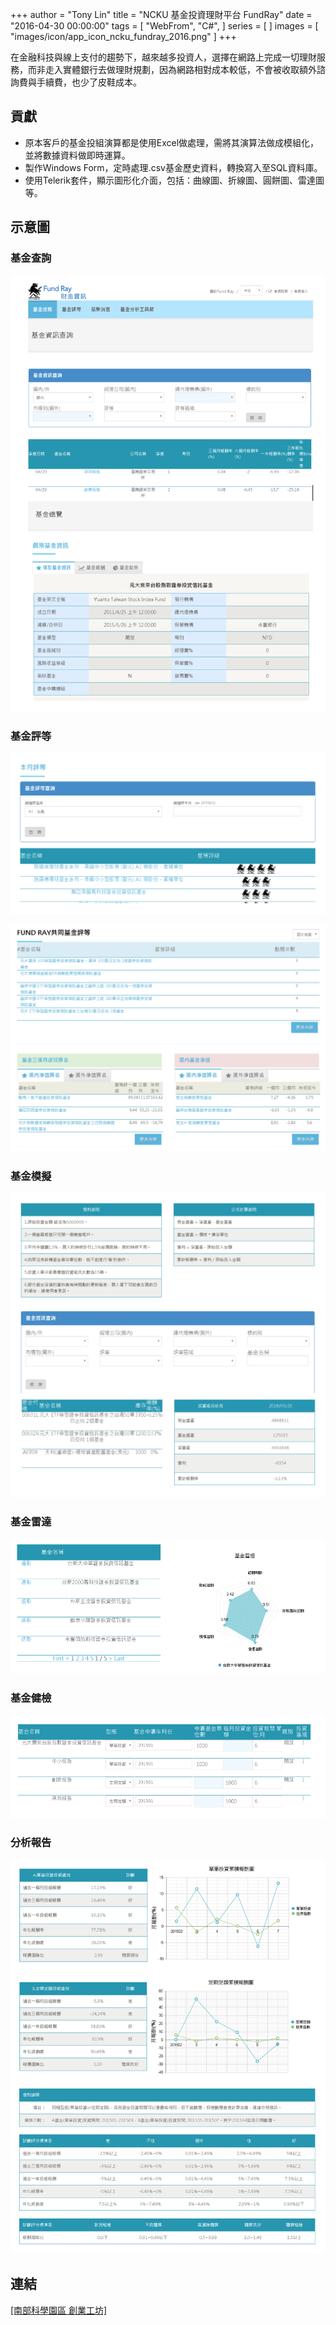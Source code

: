 +++
author = "Tony Lin"
title = "NCKU 基金投資理財平台 FundRay"
date = "2016-04-30 00:00:00"
tags = [
  "WebFrom",
  "C#",
]
series = [
]
images = [
  "images/icon/app_icon_ncku_fundray_2016.png"
]
+++

在金融科技與線上支付的趨勢下，越來越多投資人，選擇在網路上完成一切理財服務，而非走入實體銀行去做理財規劃，因為網路相對成本較低，不會被收取額外諮詢費與手續費，也少了皮鞋成本。
<!--more-->

## 貢獻
- 原本客戶的基金投組演算都是使用Excel做處理，需將其演算法做成模組化，並將數據資料做即時運算。
- 製作Windows Form，定時處理.csv基金歷史資料，轉換寫入至SQL資料庫。
- 使用Telerik套件，顯示圖形化介面，包括：曲線圖、折線圖、圓餅圖、雷達圖等。

## 示意圖

### 基金查詢

![app](/images/posts/web_ncku_fundray_5.png)

### 基金評等

![app](/images/posts/web_ncku_fundray_6.png)

![app](/images/posts/web_ncku_fundray_4.png)

### 基金模擬

![app](/images/posts/web_ncku_fundray_7.png)

### 基金雷達

![app](/images/posts/web_ncku_fundray_1.png)

### 基金健檢

![app](/images/posts/web_ncku_fundray_3.png)

### 分析報告

![app](/images/posts/web_ncku_fundray_2.png)


## 連結

[[南部科學園區 創業工坊]](http://startup.stsp.gov.tw/index.php?option=module&lang=cht&task=pageinfo&id=690)